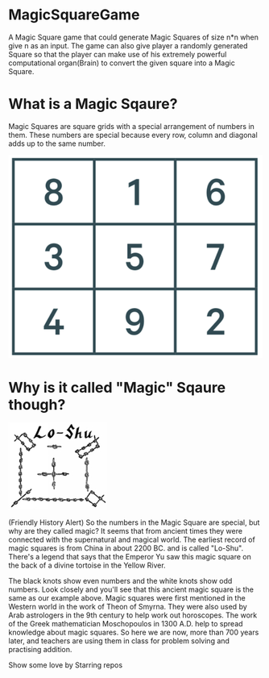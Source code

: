 # MagicSquareGame
A Magic Square game that could generate Magic Squares of size n*n when give n as an input. The game can also give player a randomly generated Square so that the player can make use of his extremely powerful computational organ(Brain) to convert the given square into a Magic Square.


# What is a Magic Sqaure?
Magic Squares are square grids with a special arrangement of numbers in them. These numbers are special because every row, column and diagonal adds up to the same number.


![Magic Square](https://github.com/sethupavan12/MagicSquareGame/blob/main/Magic-square.png)

# Why is it called "Magic" Sqaure though?

![lo-shu](https://github.com/sethupavan12/MagicSquareGame/blob/main/lo-shu.jpg)

(Friendly History Alert)
So the numbers in the Magic Square are special, but why are they called magic? It seems that from ancient times they were connected with the supernatural and magical world. The earliest record of magic squares is from China in about 2200 BC. and is called "Lo-Shu". There's a legend that says that the Emperor Yu saw this magic square on the back of a divine tortoise in the Yellow River.

The black knots show even numbers and the white knots show odd numbers. Look closely and you'll see that this ancient magic square is the same as our example above. Magic squares were first mentioned in the Western world in the work of Theon of Smyrna. They were also used by Arab astrologers in the 9th century to help work out horoscopes. The work of the Greek mathematician Moschopoulos in 1300 A.D. help to spread knowledge about magic squares. So here we are now, more than 700 years later, and teachers are using them in class for problem solving and practising addition.

Show some love by Starring repos
